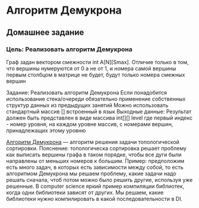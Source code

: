 # Алгоритм Демукрона
## Домашнее задание

### Цель: Реализовать алгоритм Демукрона


Граф задан вектором смежности int A[N][Smax]. 
Отличие только в том, что вершины нумеруются от 0 а не от 1, и номера самой вершины первым столбцом в матрице не будет, будут только номера смежных вершин

Задание: Реализовать алгоритм Демукрона Если понадобится использование стека/очереди обязательно применение собственных структур данных из предыдущих занятий Можно использовать стандартный массив [] встроенный в язык
Выходные данные: Результат должен быть представлен в виде массива int[][] level где первый индекс - номер уровня, на каждом уровне массив, с номерами вершин, принадлежащих этому уровню


[Алгоритм Демукрона](https://ru.wikipedia.org/wiki/Алгоритм_Демукрона) — алгоритм решения задачи топологической сортировки.
Пояснение: топологическа сортировка решает проблему как выписать вершины графа в таком порядке, чтобы все дуги были направлены от меньших номеров к большим. 
Пример: предположим есть много задач, в которых есть зависимости между собой, то есть алгоритмом Демукрона мы решаем проблему, какие задачи надо решать сначала, чтоб потом можно было решить другие, используя уже решенные. 
В computer science яркий пример компиляции библиотек, когда одни библиотеки зависят от других. Мы решаем, какие библиотеки нужно компилировать в какой последовательности в DI.
